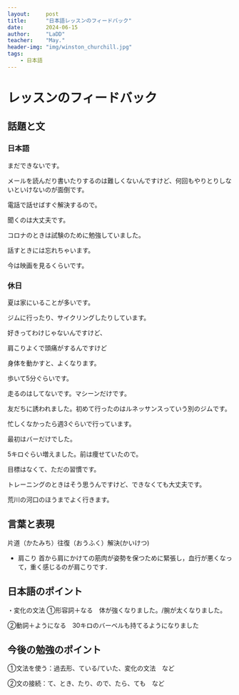 ```yaml
---
layout:     post
title:      "日本語レッスンのフィードバック"
date:       2024-06-15
author:     "LaDD"
teacher:    "May."
header-img: "img/winston_churchill.jpg"
tags:
    - 日本語
---
```

# レッスンのフィードバック
## 話題と文
### 日本語

まだできないです。

メールを読んだり書いたりするのは難しくないんですけど、何回もやりとりしないといけないのが面倒です。

電話で話せばすぐ解決するので。

聞くのは大丈夫です。

コロナのときは試験のために勉強していました。

話すときには忘れちゃいます。

今は映画を見るくらいです。

### 休日

夏は家にいることが多いです。

ジムに行ったり、サイクリングしたりしています。

好きってわけじゃないんですけど、

肩こりよくで頭痛がするんですけど

身体を動かすと、よくなります。

歩いて5分ぐらいです。

走るのはしてないです。マシーンだけです。

友だちに誘われました。初めて行ったのはルネッサンスっていう別のジムです。

忙しくなかったら週3ぐらいで行っています。

最初はバーだけでした。

5キロぐらい増えました。前は痩せていたので。

目標はなくて、ただの習慣です。

トレーニングのときはそう思うんですけど、できなくても大丈夫です。

荒川の河口のほうまでよく行きます。

## 言葉と表現
片道（かたみち）往復（おうふく）解決(かいけつ)

- 肩こり
  首から肩にかけての筋肉が姿勢を保つために緊張し，血行が悪くなって，重く感じるのが肩こりです．

## 日本語のポイント
・変化の文法
①形容詞＋なる　体が強くなりました。/腕が太くなりました。

②動詞＋ようになる　30キロのバーベルも持てるようになりました


## 今後の勉強のポイント
①文法を使う：過去形、ている/ていた、変化の文法　など

②文の接続：て、とき、たり、ので、たら、ても　など
